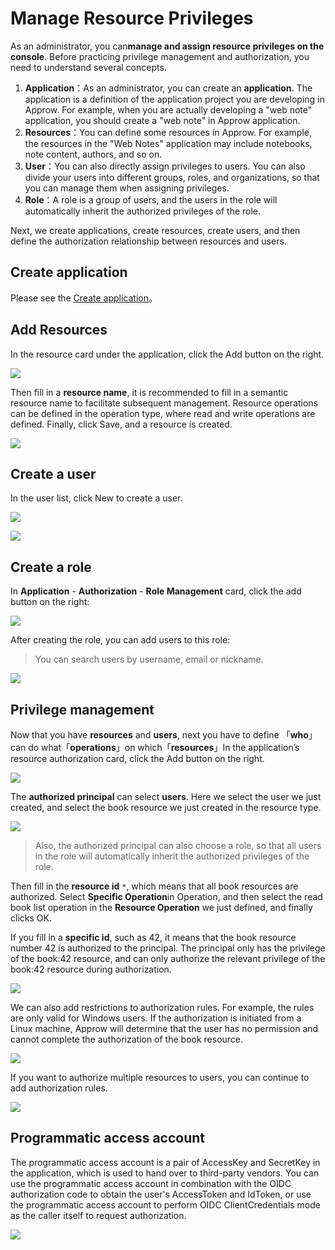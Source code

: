 # Manage Resource Privileges

<LastUpdated/>

As an administrator, you can**manage and assign resource privileges on the console**. Before practicing privilege management and authorization, you need to understand several concepts.

1. **Application**：As an administrator, you can create an **application**. The application is a definition of the application project you are developing in Approw. For example, when you are actually developing a "web note" application, you should create a "web note" in Approw application.
2. **Resources**：You can define some resources in Approw. For example, the resources in the "Web Notes" application may include notebooks, note content, authors, and so on.
3. **User**：You can also directly assign privileges to users. You can also divide your users into different groups, roles, and organizations, so that you can manage them when assigning privileges.
4. **Role**：A role is a group of users, and the users in the role will automatically inherit the authorized privileges of the role.

Next, we create applications, create resources, create users, and then define the authorization relationship between resources and users.

## Create application

Please see the [Create application](/app/create.md)。

## Add Resources

In the resource card under the application, click the Add button on the right.

![](~@imagesEnUs/guides/authorization/create-resource-1.png)

Then fill in a **resource name**, it is recommended to fill in a semantic resource name to facilitate subsequent management. Resource operations can be defined in the operation type, where read and write operations are defined. Finally, click Save, and a resource is created.

![](~@imagesEnUs/guides/authorization/create-resource-2.png)

## Create a user

In the user list, click New to create a user.

![](~@imagesEnUs/guides/authorization/create-user-1.png)

![](~@imagesEnUs/guides/authorization/create-user-2.png)

## Create a role

In **Application** - **Authorization** - **Role Management** card, click the add button on the right:

![](~@imagesEnUs/guides/authorization/add-role-1.png)

After creating the role, you can add users to this role:

> You can search users by username, email or nickname.

![](~@imagesEnUs/guides/authorization/add-role-2.png)

## Privilege management

Now that you have **resources** and **users**, next you have to define 「**who**」can do what「**operations**」on which「**resources**」In the application’s resource authorization card, click the Add button on the right.

![](~@imagesEnUs/guides/authorization/acl-1.png)

The **authorized principal** can select **users**. Here we select the user we just created, and select the book resource we just created in the resource type.

![](~@imagesEnUs/guides/authorization/acl-2.png)

> Also, the authorized principal can also choose a role, so that all users in the role will automatically inherit the authorized privileges of the role.

Then fill in the **resource id** `*`, which means that all book resources are authorized. Select **Specific Operation**in Operation, and then select the read book list operation in the **Resource Operation** we just defined, and finally clicks OK.

If you fill in a **specific id**, such as 42, it means that the book resource number 42 is authorized to the principal. The principal only has the privilege of the book:42 resource, and can only authorize the relevant privilege of the book:42 resource during authorization.

![](~@imagesEnUs/guides/authorization/acl-3.png)

We can also add restrictions to authorization rules. For example, the rules are only valid for Windows users. If the authorization is initiated from a Linux machine, Approw will determine that the user has no permission and cannot complete the authorization of the book resource.

![](~@imagesEnUs/guides/authorization/acl-4.png)

If you want to authorize multiple resources to users, you can continue to add authorization rules.

![](~@imagesEnUs/guides/authorization/acl-5.png)

## Programmatic access account

The programmatic access account is a pair of AccessKey and SecretKey in the application, which is used to hand over to third-party vendors. You can use the programmatic access account in combination with the OIDC authorization code to obtain the user's AccessToken and IdToken, or use the programmatic access account to perform OIDC ClientCredentials mode as the caller itself to request authorization.

![](~@imagesEnUs/guides/authorization/programmatic-account-1.png)
